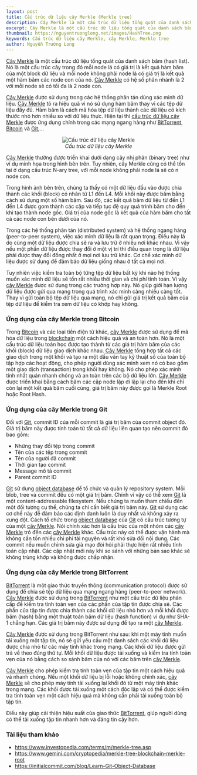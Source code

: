 ```yaml
---
layout: post
title: Cấu trúc dữ liệu cây Merkle (Merkle tree)
description: Cây Merkle là một cấu trúc dữ liệu tổng quát của danh sách băm (hash list). Nó là một cấu trúc cây trong đó mỗi node lá có giá trị là kết quả hàm băm của một block dữ liệu và mỗi node không phải node lá có giá trị là kết quả một hàm băm các node con của nó.
excerpt: Cây Merkle là một cấu trúc dữ liệu tổng quát của danh sách băm (hash list). Nó là một cấu trúc cây trong đó mỗi node lá có giá trị là kết quả hàm băm của một block dữ liệu và mỗi node không phải node lá có giá trị là kết quả một hàm băm các node con của nó.
thumbnail: https://nguyentruonglong.net/images/HashTree.png
keywords: Cấu trúc dữ liệu cây Merkle, cây Merkle, Merkle tree
author: Nguyễn Trường Long
---
```



[Cây Merkle](https://nguyentruonglong.net/cau-truc-du-lieu-cay-merkle-merkle-tree.html) là một cấu trúc dữ liệu tổng quát của danh sách băm (hash list). Nó là một cấu trúc cây trong đó mỗi node lá có giá trị là kết quả hàm băm của một block dữ liệu và mỗi node không phải node lá có giá trị là kết quả một hàm băm các node con của nó. [Cây Merkle](https://nguyentruonglong.net/cau-truc-du-lieu-cay-merkle-merkle-tree.html) có hệ số phân nhánh là 2 với mỗi node sẽ có tối đa là 2 node con.

[Cây Merkle](https://nguyentruonglong.net/cau-truc-du-lieu-cay-merkle-merkle-tree.html) được sử dụng trong các hệ thống phân tán dùng xác minh dữ liệu. [Cây Merkle](https://nguyentruonglong.net/cau-truc-du-lieu-cay-merkle-merkle-tree.html) tỏ ra hiệu quả vì nó sử dụng hàm băm thay vì các tệp dữ liệu đầy đủ. Hàm băm là cách mã hóa tệp dữ liệu thành các dữ liệu có kích thước nhỏ hơn nhiều so với dữ liệu thực. Hiện tại thì [cấu trúc dữ liệu cây Merkle](https://nguyentruonglong.net/cau-truc-du-lieu-cay-merkle-merkle-tree.html) được ứng dụng chính trong các mạng ngang hàng như [BitTorrent](https://www.bittorrent.com), [Bitcoin](https://bitcoin.org/bitcoin.pdf) và [Git](https://git-scm.com),... 

<figure class="image">
<center>
  <img src="https://nguyentruonglong.net/images/HashTree.png" alt="Cấu trúc dữ liệu cây Merkle">
  <figcaption>
	  <i>Cấu trúc dữ liệu cây Merkle</i>
  </figcaption>
</center>
</figure>

[Cây Merkle](https://nguyentruonglong.net/cau-truc-du-lieu-cay-merkle-merkle-tree.html) thường được triển khai dưới dạng cây nhị phân (binary tree) như ví dụ minh họa trong hình bên trên. Tuy nhiên, cây Merkle cũng có thể tồn tại ở dạng cấu trúc N-ary tree, với mỗi node không phải node lá sẽ có n node con.

Trong hình ảnh bên trên, chúng ta thấy có một dữ liệu đầu vào được chia thành các khối (block) có nhãn từ L1 đến L4. Mỗi khối này được băm bằng cách sử dụng một số hàm băm. Sau đó, các kết quả băm dữ liệu từ đến L1 đến L4 được gom thành các cặp và tiếp tục đệ quy quá trình băm cho đến khi tạo thành node gốc. Giá trị của node gốc là kết quả của hàm băm cho tất cả các node con bên dưới của nó.

Trong các hệ thống phân tán (distributed system) và hệ thống ngang hàng (peer-to-peer system), việc xác minh dữ liệu là rất quan trọng. Điều này là do cùng một dữ liệu được chia sẻ ra và lưu trữ ở nhiều nơi khác nhau. Vì vậy nếu một phần dữ liệu được thay đổi ở một vị trí thì điều quan trọng là dữ liệu phải được thay đổi đồng nhất ở mọi nơi lưu trữ khác. Cơ chế xác minh dữ liệu được sử dụng để đảm bảo dữ liệu giống nhau ở tất cả mọi nơi.

Tuy nhiên việc kiểm tra toàn bộ từng tệp dữ liệu bất kỳ khi nào hệ thống muốn xác minh dữ liệu sẽ tốn rất nhiều thời gian và chi phí tính toán. Vì vậy [cây Merkle](https://nguyentruonglong.net/cau-truc-du-lieu-cay-merkle-merkle-tree.html) được sử dụng trong các trường hợp này. Nó giúp giới hạn lượng dữ liệu được gửi qua mạng trong quá trình xác minh càng nhiều càng tốt. Thay vì gửi toàn bộ tệp dữ liệu qua mạng, nó chỉ gửi giá trị kết quả băm của tệp dữ liệu để kiểm tra xem dữ liệu có khớp hay không.

### Ứng dụng của cây Merkle trong Bitcoin

Trong [Bitcoin](https://bitcoin.org/bitcoin.pdf) và các loại tiền điện tử khác, [cây Merkle](https://nguyentruonglong.net/cau-truc-du-lieu-cay-merkle-merkle-tree.html) được sử dụng để mã hóa dữ liệu trong [blockchain](https://nguyentruonglong.net/blockchain-la-gi-giai-thich-chi-tiet-ve-blockchain.html) một cách hiệu quả và an toàn hơn. Nó là một cấu trúc dữ liệu toán học được tạo thành từ các giá trị hàm băm của các khối (block) dữ liệu giao dịch khác nhau. [Cây Merkle](https://nguyentruonglong.net/cau-truc-du-lieu-cay-merkle-merkle-tree.html) tổng hợp tất cả các giao dịch trong một khối và tạo ra một dấu vân tay kỹ thuật số của toàn bộ tập hợp các hoạt động, cho phép người dùng xác minh xem nó có bao gồm một giao dịch (transaction) trong khối hay không. Nó cho phép xác minh tính nhất quán nhanh chóng và an toàn trên các bộ dữ liệu lớn. [Cây Merkle](https://nguyentruonglong.net/cau-truc-du-lieu-cay-merkle-merkle-tree.html) được triển khai bằng cách băm các cặp node lặp đi lặp lại cho đến khi chỉ còn lại một kết quả băm cuối cùng, giá trị băm này được gọi là Merkle Root hoặc Root Hash.

### Ứng dụng của cây Merkle trong Git

Đối với [Git](https://git-scm.com), commit ID của mỗi commit là giá trị băm của commit object đó. Giá trị băm này được tính toán từ tất cả dữ liệu liên quan tạo nên commit đó bao gồm:

* Những thay đổi tệp trong commit
* Tên của các tệp trong commit
* Tên của người đã commit
* Thời gian tạo commit
* Message mô tả commit
* Parent commit ID

[Git](https://git-scm.com) sử dụng [object database](https://en.wikipedia.org/wiki/Object_database) để tổ chức và quản lý repository system. Mỗi blob, tree và commit đều có một giá trị băm. Chính vì vậy có thể xem [Git](https://git-scm.com) là một content-addressable filesystem. Nếu chúng ta muốn tham chiếu đến một đối tượng cụ thể, chúng ta chỉ cần biết giá trị băm này. [Git](https://git-scm.com) sử dụng các cơ chế này để đảm bảo các định danh luôn là duy nhất và không xảy ra xung đột. Cách tổ chức trong [object database](https://en.wikipedia.org/wiki/Object_database) của [Git](https://git-scm.com) có cấu trúc tương tự của một [cây Merkle](https://nguyentruonglong.net/cau-truc-du-lieu-cay-merkle-merkle-tree.html). Nói chính xác hơn là cấu trúc của một nhóm các [cây Merkle](https://nguyentruonglong.net/cau-truc-du-lieu-cay-merkle-merkle-tree.html) trỏ đến các [cây Merkle](https://nguyentruonglong.net/cau-truc-du-lieu-cay-merkle-merkle-tree.html) khác. Cấu trúc này có thể được vận hành mà không cần tốn nhiều chi phí tài nguyên và rất khó sửa đổi nội dung. Các commit nếu muốn chỉnh sửa giả mạo đòi hỏi phải thực hiện rất nhiều tính toán cập nhật. Các cập nhật mới này khi so sánh với những bản sao khác sẽ không trùng khớp và không được chấp nhận.

### Ứng dụng của cây Merkle trong BitTorrent

[BitTorrent](https://www.bittorrent.com) là một giao thức truyền thông (communication protocol) được sử dụng để chia sẻ tệp dữ liệu qua mạng ngang hàng (peer-to-peer network). [Cây Merkle](https://nguyentruonglong.net/cau-truc-du-lieu-cay-merkle-merkle-tree.html) được sử dụng trong [BitTorrent](https://www.bittorrent.com) như một cấu trúc dữ liệu phân cấp để kiểm tra tính toàn vẹn của các phần của tập tin được chia sẻ. Các phần của tập tin được chia thành các khối dữ liệu nhỏ hơn và mỗi khối được băm (hash) bằng một thuật toán băm dữ liệu (hash function) ví dụ như SHA-1 chẳng hạn. Các giá trị băm này được sử dụng để tạo ra một [cây Merkle](https://nguyentruonglong.net/cau-truc-du-lieu-cay-merkle-merkle-tree.html).

[Cây Merkle](https://nguyentruonglong.net/cau-truc-du-lieu-cay-merkle-merkle-tree.html) được sử dụng trong BitTorrent như sau: khi một máy tính muốn tải xuống một tập tin, nó sẽ gửi yêu cầu một danh sách các khối dữ liệu được chia nhỏ từ các máy tính khác trong mạng. Các khối dữ liệu được gửi trả về theo đúng thứ tự. Mỗi khối dữ liệu được tải xuống và kiểm tra tính toàn vẹn của nó bằng cách so sánh băm của nó với các băm trên [cây Merkle](https://nguyentruonglong.net/cau-truc-du-lieu-cay-merkle-merkle-tree.html).

[Cây Merkle](https://nguyentruonglong.net/cau-truc-du-lieu-cay-merkle-merkle-tree.html) cho phép kiểm tra tính toàn vẹn của tập tin một cách hiệu quả và nhanh chóng. Nếu một khối dữ liệu bị lỗi hoặc không chính xác, [cây Merkle](https://nguyentruonglong.net/cau-truc-du-lieu-cay-merkle-merkle-tree.html) sẽ cho phép máy tính tải xuống lại khối đó từ một máy tính khác trong mạng. Các khối được tải xuống một cách độc lập và có thể được kiểm tra tính toàn vẹn một cách hiệu quả mà không cần phải tải xuống toàn bộ tập tin.

Điều này giúp cải thiện hiệu suất của giao thức [BitTorrent](https://www.bittorrent.com), giúp người dùng có thể tải xuống tập tin nhanh hơn và đáng tin cậy hơn.

### Tài liệu tham khảo

* <a href="https://www.investopedia.com/terms/m/merkle-tree.asp" target="_blank">https://www.investopedia.com/terms/m/merkle-tree.asp</a>
* <a href="https://www.gemini.com/cryptopedia/merkle-tree-blockchain-merkle-root" target="_blank">https://www.gemini.com/cryptopedia/merkle-tree-blockchain-merkle-root</a>
* <a href="https://initialcommit.com/blog/Learn-Git-Object-Database" target="_blank">https://initialcommit.com/blog/Learn-Git-Object-Database</a>



